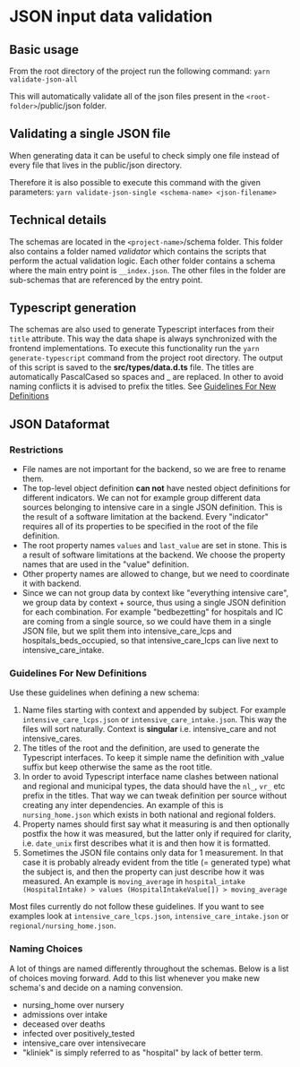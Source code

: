 # JSON input data validation

## Basic usage

From the root directory of the project run the following command: `yarn validate-json-all`

This will automatically validate all of the json files present in the
`<root-folder>`/public/json folder.

## Validating a single JSON file

When generating data it can be useful to check simply one file instead of every
file that lives in the public/json directory.

Therefore it is also possible to execute this command with the given parameters:
`yarn validate-json-single <schema-name> <json-filename>`

## Technical details

The schemas are located in the `<project-name>`/schema folder. This folder also
contains a folder named _validator_ which contains the scripts that perform the
actual validation logic. Each other folder contains a schema where the main
entry point is `__index.json`. The other files in the folder are sub-schemas
that are referenced by the entry point.

## Typescript generation

The schemas are also used to generate Typescript interfaces from their `title`
attribute. This way the data shape is always synchronized with the frontend
implementations. To execute this functionality run the `yarn generate-typescript` command from the project root directory. The output of this
script is saved to the **src/types/data.d.ts** file. The titles are
automatically PascalCased so spaces and \_ are replaced. In other to avoid
naming conflicts it is advised to prefix the titles. See [Guidelines For New
Definitions](#guidelines-for-new-definitions)

## JSON Dataformat

### Restrictions

- File names are not important for the backend, so we are free to rename them.
- The top-level object definition **can not** have nested object definitions for
  different indicators. We can not for example group different data sources
  belonging to intensive care in a single JSON definition. This is the result of
  a software limitation at the backend. Every "indicator" requires all of its
  properties to be specified in the root of the file definition.
- The root property names `values` and `last_value` are set in stone. This is a
  result of software limitations at the backend. We choose the property names
  that are used in the "value" definition.
- Other property names are allowed to change, but we need to coordinate it with
  backend.
- Since we can not group data by context like "everything intensive care", we
  group data by context + source, thus using a single JSON definition for each
  combination. For example "bedbezetting" for hospitals and IC are coming from a
  single source, so we could have them in a single JSON file, but we split them
  into intensive_care_lcps and hospitals_beds_occupied, so that
  intensive_care_lcps can live next to intensive_care_intake.

### Guidelines For New Definitions

Use these guidelines when defining a new schema:

1. Name files starting with context and appended by subject. For example
   `intensive_care_lcps.json` or `intensive_care_intake.json`. This way
   the files will sort naturally. Context is **singular** i.e. intensive_care
   and not intensive_cares.
2. The titles of the root and the definition, are used to generate the
   Typescript interfaces. To keep it simple name the definition with \_value
   suffix but keep otherwise the same as the root title.
3. In order to avoid Typescript interface name clashes between national and
   regional and municipal types, the data should have the `nl_`,
   `vr_` etc prefix in the titles. That way we can tweak definition per
   source without creating any inter dependencies. An example of this is
   `nursing_home.json` which exists in both national and regional folders.
4. Property names should first say what it measuring is and then optionally
   postfix the how it was measured, but the latter only if required for clarity,
   i.e. `date_unix` first describes what it is and then how it is
   formatted.
5. Sometimes the JSON file contains only data for 1 measurement. In that case it
   is probably already evident from the title (= generated type) what the
   subject is, and then the property can just describe how it was measured. An
   example is `moving_average` in `hospital_intake (HospitalIntake) > values (HospitalIntakeValue[]) > moving_average`

Most files currently do not follow these guidelines. If you want to see examples
look at `intensive_care_lcps.json`, `intensive_care_intake.json` or
`regional/nursing_home.json`.

### Naming Choices

A lot of things are named differently throughout the schemas. Below is a list of
choices moving forward. Add to this list whenever you make new schema's and
decide on a naming convension.

- nursing_home over nursery
- admissions over intake
- deceased over deaths
- infected over positively_tested
- intensive_care over intensivecare
- "kliniek" is simply referred to as "hospital" by lack of better term.
